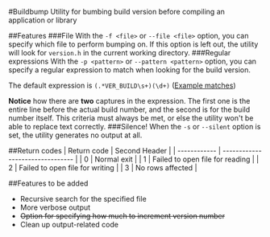 #Buildbump
Utility for bumbing build version before compiling an application or library

##Features
###File
With the `-f <file>` or `--file <file>` option, you can specify which file to perform bumping on. If this option is left out, the utility will look for `version.h` in the current working directory.
###Regular expressions
With the `-p <pattern>` or `--pattern <pattern>` option, you can specify a regular expression to match when looking for the build version.

The default expression is `(.*VER_BUILD\s+)(\d+)` ([Example matches](http://www.regexr.com/3akkd))

**Notice** how there are **two** captures in the expression. The first one is the entire line before the actual build number, and the second is for the build number itself. This criteria must always be met, or else the utility won't be able to replace text correctly.
###Silence!
When the `-s` or `--silent` option is set, the utility generates no output at all.

##Return codes
| Return code  | Second Header                    |
| ------------ | -------------------------------- |
| 0            | Normal exit                      |
| 1            | Failed to open file for reading  |
| 2            | Failed to open file for writing  |
| 3            | No rows affected                 |

##Features to be added

 - Recursive search for the specified file
 - More verbose output
 - ~~Option for specifying how much to increment version number~~
 - Clean up output-related code
